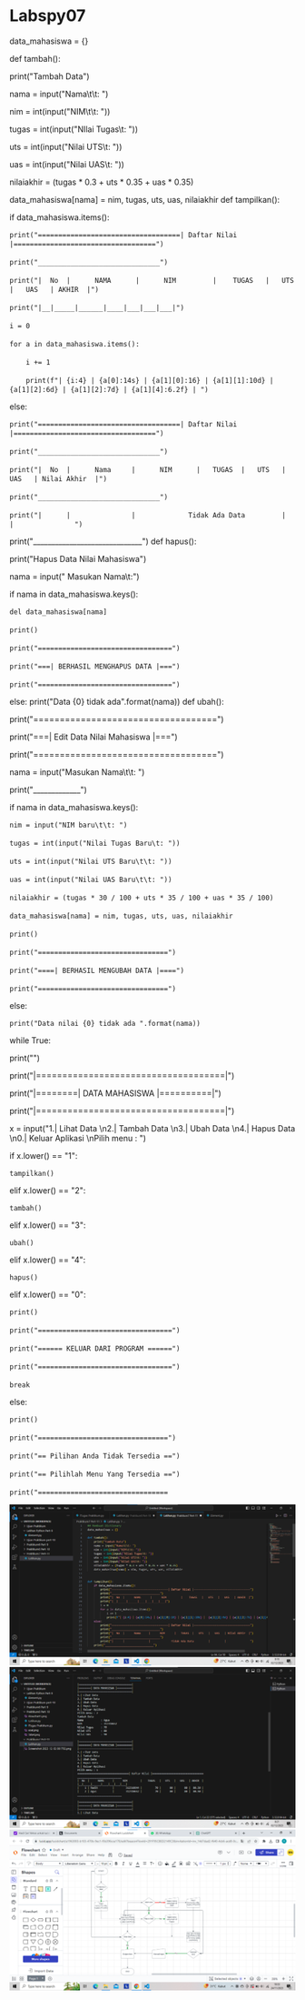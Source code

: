 # Labspy07

data_mahasiswa = {}

def tambah():

print("Tambah Data")

nama = input("Nama\t\t: ")

nim = int(input("NIM\t\t: "))

tugas = int(input("NIlai Tugas\t: "))

uts = int(input("Nilai UTS\t: "))

uas = int(input("Nilai UAS\t: "))

nilaiakhir = (tugas * 0.3 + uts * 0.35 + uas * 0.35)

data_mahasiswa[nama] = nim, tugas, uts, uas, nilaiakhir
def tampilkan():

if data_mahasiswa.items():

    print("===================================| Daftar Nilai |===================================")
    
    print("______________________________")
    
    print("|  No  |      NAMA      |      NIM         |    TUGAS   |   UTS   |   UAS   | AKHIR  |")
    
    print("|__|_____|______|____|___|___|___|")
    
    i = 0
    
    for a in data_mahasiswa.items():
    
        i += 1
        
        print(f"| {i:4} | {a[0]:14s} | {a[1][0]:16} | {a[1][1]:10d} |  {a[1][2]:6d} | {a[1][2]:7d} | {a[1][4]:6.2f} | ")
        
else:

    print("===================================| Daftar Nilai |===================================")
    
    print("______________________________")
    
    print("|  No  |      Nama     |      NIM      |   TUGAS  |   UTS   |   UAS   | Nilai Akhir  |")
    
    print("______________________________")
    
    print("|      |               |             Tidak Ada Data         |         |               ")
    
print("______________________________")
def hapus():

print("Hapus Data Nilai Mahasiswa")

nama = input(" Masukan Nama\t:")

if nama in data_mahasiswa.keys():

    del data_mahasiswa[nama]
    
    print()
    
    print("=================================")
    
    print("===| BERHASIL MENGHAPUS DATA |===")
    
    print("=================================")
    
else:
    print("Data {0} tidak ada".format(nama))
def ubah():

print("===================================")

print("===| Edit Data Nilai Mahasiswa |===")

print("===================================")

nama = input("Masukan Nama\t\t: ")

print("_____________")

if nama in data_mahasiswa.keys():

    nim = input("NIM baru\t\t: ")
    
    tugas = int(input("Nilai Tugas Baru\t: "))
    
    uts = int(input("Nilai UTS Baru\t\t: "))
    
    uas = int(input("Nilai UAS Baru\t\t: "))
    
    nilaiakhir = (tugas * 30 / 100 + uts * 35 / 100 + uas * 35 / 100)
    
    data_mahasiswa[nama] = nim, tugas, uts, uas, nilaiakhir
    
    print()
    
    print("================================")
    
    print("====| BERHASIL MENGUBAH DATA |====")
    
    print("================================")
    
else:

    print("Data nilai {0} tidak ada ".format(nama))
while True:

print("")

print("|====================================|")

print("|========| DATA MAHASISWA |==========|")

print("|====================================|")

x = input("1.| Lihat Data \n2.| Tambah Data \n3.| Ubah Data \n4.| Hapus Data \n0.| Keluar Aplikasi \nPilih menu : ")

if x.lower() == "1":

    tampilkan()
    
elif x.lower() == "2":

    tambah()
    
elif x.lower() == "3":

    ubah()
    
elif x.lower() == "4":

    hapus()
    
elif x.lower() == "0":

    print()
    
    print("=================================")
    
    print("====== KELUAR DARI PROGRAM ======")
    
    print("=================================")
    
    break

else:

    print()
    
    print("================================")
    
    print("== Pilihan Anda Tidak Tersedia ==")
    
    print("== Pilihlah Menu Yang Tersedia ==")
    
    print("================================

![gambar](Pertemuan11/ss1.png)
![gambar](Pertemuan11/ss2.png)
![gambar](Pertemuan11/Flowchart.png)
